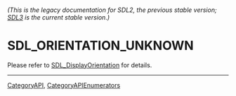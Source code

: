 ###### (This is the legacy documentation for SDL2, the previous stable version; [SDL3](https://wiki.libsdl.org/SDL3/) is the current stable version.)
# SDL_ORIENTATION_UNKNOWN

Please refer to [SDL_DisplayOrientation](SDL_DisplayOrientation) for details.

----
[CategoryAPI](CategoryAPI), [CategoryAPIEnumerators](CategoryAPIEnumerators)

